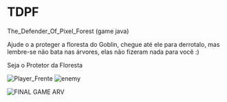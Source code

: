 # TDPF
The_Defender_Of_Pixel_Forest (game java)

Ajude o a proteger a floresta do Goblin, chegue até ele para derrotalo, mas lembre-se não bata nas árvores, elas não fizeram nada para você :)

Seja o Protetor da Floresta

![Player_Frente](https://github.com/ArturHSousa/The_Defender_Of_Pixel_Forest/assets/135179306/a3ab80e6-4c44-445d-9eac-3f54d03e083a) ![enemy](https://github.com/ArturHSousa/The_Defender_Of_Pixel_Forest/assets/135179306/81fb00d8-c01e-43ef-a3a7-e4c4065cdc43)

![FINAL GAME ARV](https://github.com/ArturHSousa/The_Defender_Of_Pixel_Forest/assets/135179306/e3e4a6fe-d770-4e55-9273-de8de40d7adc)
